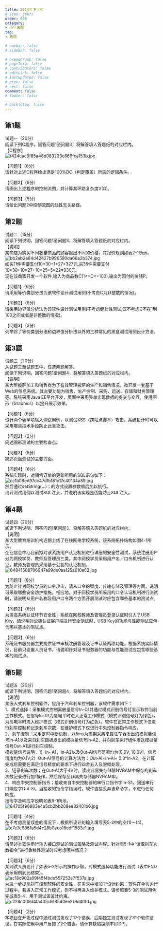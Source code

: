 ```yaml
---  
title: 2014年下半年  
# icon: gears  
order: 995  
category:  
- 历年真题  
tag:  
- 真题  
  
# navbar: false  
# sidebar: false  
  
# breadcrumb: false  
# pageInfo: false  
# contributors: false  
# editLink: false  
# lastUpdated: false  
# prev: false  
# next: false  
comment: false  
# footer: false  
  
# backtotop: false  
---  
```

## 第1题 ##

试题一（20分）  
阅读下列C程序，回答问题1至问题3，将解答填入答题纸的对应栏内。  
【C程序】  
![f424cac9f85a48d083233c666fca153b.jpg][]  
  
【问题1】（6分）  
请针对上述C程序给出满足100%DC（判定覆盖）所需的逻辑条件。  
  
【问题2】（9分）  
请画出上述程序的控制流图，并计算其环路复杂度V(G)。  
  
【问题3】（5分）  
请给出问题2中控制流图的线性无关路径。  


## 第2题 ##

试题二（15分）  
阅读下列说明，回答问题1至问题3，将解答填入答题纸的对应栏内。  
【说明】  
某商店为购买不同数量商品的顾客报出不同的价格，其报价规则如表2-1所示。![bb2eb2e84d42427b996590da66e2b374.jpg][]  
如买11件需要支付10\*30+1\*27=327元,买35件需要支付10\*30+10\*27+10\*25+5\*22=930元  
现在该商家开发一个软件,输入为商品数C(1&lt;=C&lt;=100),输出为因付的价钱P。  
  
【问题1】（6分）  
请采用等价类划分法为该软件设计测试用例(不考虑C为非整数的情况)。  
  
【问题2】（6分）  
请采用边界值分析法为该软件设计测试用例(不考虑健壮性测试,既不考虑C不在1到100之间或者是非整数的情况)。  
  
【问题3】（3分）  
列举除了等价类划分法和边界值分析法以外的三种常见的黑盒测试用例设计方法。  


## 第3题 ##

试题三（20分）  
从试题三至试题五中，任选两题解答。  
阅读下列说明，回答问题1至问题4，将解答填入答题纸的对应栏内。  
【说明】  
某大型披萨加工和销售商为了有效管理披萨的生产和销售情况，欲开发一套基于Web的信息系统。其主要功能为销售、生产控制、采购、运送、存储和财务管理等。系统采用Java EE平台开发，页面中采用表单实现数据的提交与交互，使用图形（Graphics）以提升展示效果。  
  
【问题1】（6分）  
设计两个表单项输入测试用例，以测试XSS（跨站点脚本）攻击。系统设计时可以采用哪些技术手段防止此类攻击。  
  
【问题2】（3分）  
简述图形测试的主要检查点。  
  
【问题3】（5分）  
简述页面测试的主要方面。  
  
【问题4】（6分）  
系统实现时，对销售订单的更新所用的SQL语句如下：  
![cc1b08ed97dc47dfb181c17c40134a89.jpg][]  
然后通过setString(...)；的方式设置参数值后加以执行。  
设计测试用例以测试SQL注入，并说明该实现是否能防止SQL注入。  


## 第4题 ##

试题四（20分）  
阅读下列说明，回答问题1至问题3，将解答填入答题纸的对应栏内。  
【说明】  
某大型教育培训机构近期上线了在线网络学校系统，该系统拓扑结构如图4-1所示。  
企业信息中心目前拟对该系统用户认证机制进行详细的安全性测试，系统注册用户分为网校学员、教师及管理员三类，其中网校学员采用用户名／口令机制进行认证，教师及管理员采用基于公钥的认证机制。  
![04841508706947a99de0aa125a610a62.jpg][]  
  
【问题1】（8分）  
为防止针对网校学员的口令攻击，请从口令的强度、传输存储及管理等方面，说明可采取哪些安全防护措施。相应地，对于网校学员所采用的口令认证机制进行测试时，请说明从用户名称及用户口令两个方面开展测试时应包含哪些基本的测试点。  
  
【问题2】（6分）  
为提高系统认证环节安全性，系统在网校教师及管理员登录认证时引入了USB Key，请说明对公钥认证客户端进行安全测试时，USB Key的功能与性能测试应包含哪些基本的测试点。  
  
【问题3】（6分）  
系统证书服务器主要提供证书审核注册管理及证书认证两项功能，根据系统实际情况，目前只设置人员证书，请说明针对证书服务器的功能与性能测试应包含哪些基本的测试点。  


## 第5题 ##

试题五（20分）  
阅读下列说明，回答问题1至问题4，将解答填入答题纸的对应栏内。  
【说明】  
某嵌入式刹车控制软件，应用于汽车刹车控制器，该软件需求如下：  
1．模式选择：采集模式控制离散量信号In-D1并通过模式识别信号灯显示软件当前工作模式。在信号In-D1为低电平时进入正常工作模式（模式识别信号灯为绿色），为高电平时进入维护模式（模式识别信号灯为红色）。软件在正常工作模式下仅进行刹车控制和记录刹车次数，在维护模式下仅进行中央控制器指令响应。  
2．刹车控制：采用定时中断机制，以5ms为周期采集来自驻车器发出的模拟量信号In-A1以及来自刹车踏板发出的模拟量信号In-A2，并向刹车执行组件发送模拟量信号Out-A1进行刹车控制。  
模拟量信号说明：1）In- A1、In-A2以及Out-Al信号范围均为\[0.0V, 10.0V\]，信号精度均为0.1V;2）Out-A1信号的计算方法为：Out-Al=In-Al+ 0.3\*ln-A2，在计算完成后需要在满足信号精度的要求下进行四舍五入及限幅处理。  
3．记录刹车次数；在Out-A1大于4V时，读出非易失存储器NVRAM中保存的刹车次数记录进行加1操作，然后保存至非易失存储器NVRAM申。  
4．响应中央控制器指令；接收来自中央控制器的串行口指令字In-S1，回送串行口响应字Out-Sl。当接收的指令字错误时，软件直接丢弃该命令字，不进行任何响应。  
指令字及响应字说明如表5-1所示。  
![84705f96983e4a5cb2bb208ee32401b6.jpg][]  
  
【问题1】（4分）  
在不考虑测量误差的情况下，根据所设计的输入填写表5-2中的空(1)～(4)。  
![c7e7e6861a5d4c28b0aeb18ddf1883e1.jpg][]  
  
【问题2】（8分）  
请简述本软件串行输入接口测试的测试策略及测试内容。针对表5-1中“读取刹车次数指令”进行鲁棒性测试时应考虑哪些情况？  
  
【问题3】（6分）  
某测试人员设计了如表5-3所示的操作步骤，对模式选择功能进行测试（表中END表示用例到此结束）。  
![ac18c902a99f45f4bde557252e7f537a.jpg][]  
为进一步提高刹车控制软件的安全性，在需求中增加了设计约束：软件在单次运行过程中，若进入正常工作模式，则不得再进入维护模式。请参照表5-3的测试用例完成表5-4，用于测试该设计约束。  
![c228c009d4fa435c918540ee219d40fd.jpg][]  
  
【问题4】（2分）  
本项目在开发过程中通过测试发现了17个错误，后期独立测试发现了31个软件错误，在实际使用中用户反馈了2个错误。请计算缺陷探测率(DDP)。  



[f424cac9f85a48d083233c666fca153b.jpg]: https://www.xkxxkx.cn/file/exam/software/软件评测师/案例/第1题/f424cac9f85a48d083233c666fca153b.jpg
[bb2eb2e84d42427b996590da66e2b374.jpg]: https://www.xkxxkx.cn/file/exam/software/软件评测师/案例/第2题/bb2eb2e84d42427b996590da66e2b374.jpg
[cc1b08ed97dc47dfb181c17c40134a89.jpg]: https://www.xkxxkx.cn/file/exam/software/软件评测师/案例/第3题/cc1b08ed97dc47dfb181c17c40134a89.jpg
[04841508706947a99de0aa125a610a62.jpg]: https://www.xkxxkx.cn/file/exam/software/软件评测师/案例/第4题/04841508706947a99de0aa125a610a62.jpg
[84705f96983e4a5cb2bb208ee32401b6.jpg]: https://www.xkxxkx.cn/file/exam/software/软件评测师/案例/第5题/84705f96983e4a5cb2bb208ee32401b6.jpg
[c7e7e6861a5d4c28b0aeb18ddf1883e1.jpg]: https://www.xkxxkx.cn/file/exam/software/软件评测师/案例/第5题/c7e7e6861a5d4c28b0aeb18ddf1883e1.jpg
[ac18c902a99f45f4bde557252e7f537a.jpg]: https://www.xkxxkx.cn/file/exam/software/软件评测师/案例/第5题/ac18c902a99f45f4bde557252e7f537a.jpg
[c228c009d4fa435c918540ee219d40fd.jpg]: https://www.xkxxkx.cn/file/exam/software/软件评测师/案例/第5题/c228c009d4fa435c918540ee219d40fd.jpg
